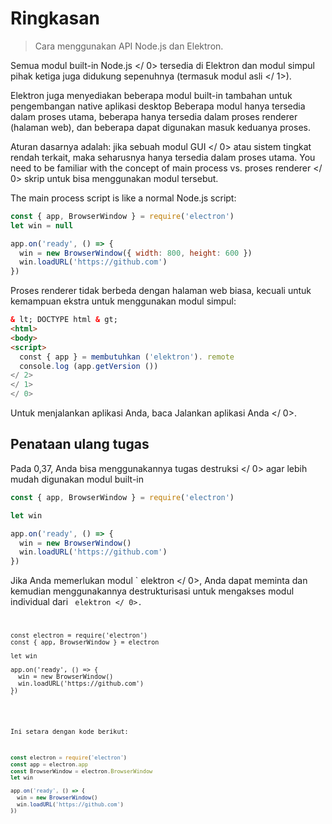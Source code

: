 # Ringkasan

> Cara menggunakan API Node.js dan Elektron.

Semua modul built-in Node.js </ 0> tersedia di Elektron dan modul simpul pihak ketiga juga didukung sepenuhnya (termasuk modul asli </ 1>).</p> 

Elektron juga menyediakan beberapa modul built-in tambahan untuk pengembangan native aplikasi desktop Beberapa modul hanya tersedia dalam proses utama, beberapa hanya tersedia dalam proses renderer (halaman web), dan beberapa dapat digunakan masuk keduanya proses.

Aturan dasarnya adalah: jika sebuah modul  GUI </ 0> atau sistem tingkat rendah terkait, maka seharusnya hanya tersedia dalam proses utama. You need to be familiar with the concept of main process vs. proses renderer </ 0> skrip untuk bisa menggunakan modul tersebut.</p> 

The main process script is like a normal Node.js script:



```javascript
const { app, BrowserWindow } = require('electron')
let win = null

app.on('ready', () => {
  win = new BrowserWindow({ width: 800, height: 600 })
  win.loadURL('https://github.com')
})
```


Proses renderer tidak berbeda dengan halaman web biasa, kecuali untuk kemampuan ekstra untuk menggunakan modul simpul:



```html
& lt; DOCTYPE html & gt;
<html>
<body>
<script>
  const { app } = membutuhkan ('elektron'). remote
  console.log (app.getVersion ())
</ 2>
</ 1>
</ 0>
```


Untuk menjalankan aplikasi Anda, baca  Jalankan aplikasi Anda </ 0>.</p> 



## Penataan ulang tugas

Pada 0,37, Anda bisa menggunakannya  tugas destruksi </ 0> agar lebih mudah digunakan modul built-in</p> 



```javascript
const { app, BrowserWindow } = require('electron')

let win

app.on('ready', () => {
  win = new BrowserWindow()
  win.loadURL('https://github.com')
})
```


Jika Anda memerlukan modul ` elektron </ 0>, Anda dapat meminta dan kemudian menggunakannya
destrukturisasi untuk mengakses modul individual dari <code> elektron </ 0>.</p>

<pre><code class="javascript">const electron = require('electron')
const { app, BrowserWindow } = electron

let win

app.on('ready', () => {
  win = new BrowserWindow()
  win.loadURL('https://github.com')
})
`</pre> 

Ini setara dengan kode berikut:



```javascript
const electron = require('electron')
const app = electron.app
const BrowserWindow = electron.BrowserWindow
let win

app.on('ready', () => {
  win = new BrowserWindow()
  win.loadURL('https://github.com')
})
```
